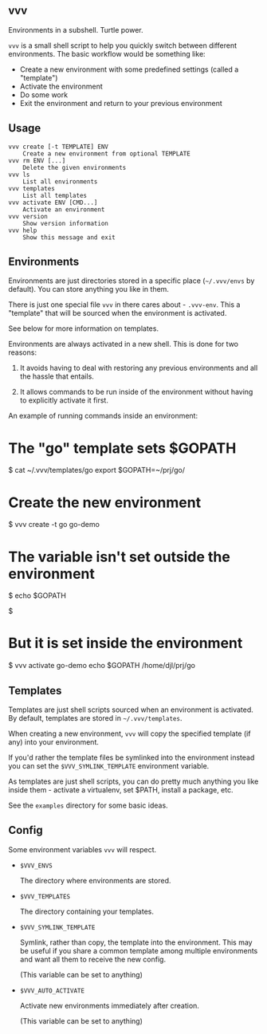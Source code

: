 vvv
---

Environments in a subshell. Turtle power.

`vvv` is a small shell script to help you quickly switch between
different environments. The basic workflow would be something like:

* Create a new environment with some predefined settings (called a "template")
* Activate the environment
* Do some work
* Exit the environment and return to your previous environment


## Usage

    vvv create [-t TEMPLATE] ENV
        Create a new environment from optional TEMPLATE
    vvv rm ENV [...]
        Delete the given environments
    vvv ls
        List all environments
    vvv templates
        List all templates
    vvv activate ENV [CMD...]
        Activate an environment
    vvv version
        Show version information
    vvv help
        Show this message and exit


## Environments

Environments are just directories stored in a specific place
(`~/.vvv/envs` by default). You can store anything you like in them.

There is just one special file `vvv` in there cares about -
`.vvv-env`. This a "template" that will be sourced when the
environment is activated.

See below for more information on templates.

Environments are always activated in a new shell. This is done for two reasons:

1. It avoids having to deal with restoring any previous environments
   and all the hassle that entails.

2. It allows commands to be run inside of the environment without
   having to explicitly activate it first.

An example of running commands inside an environment:

   # The "go" template sets $GOPATH
   $ cat ~/.vvv/templates/go
   export $GOPATH=~/prj/go/

   # Create the new environment
   $ vvv create -t go go-demo

   # The variable isn't set outside the environment
   $ echo $GOPATH
   
   $

   # But it is set inside the environment
   $ vvv activate go-demo echo $GOPATH
   /home/djl/prj/go


## Templates

Templates are just shell scripts sourced when an environment is
activated. By default, templates are stored in `~/.vvv/templates`.

When creating a new environment, `vvv` will copy the specified
template (if any) into your environment.

If you'd rather the template files be symlinked into the environment
instead you can set the `$VVV_SYMLINK_TEMPLATE` environment variable.

As templates are just shell scripts, you can do pretty much anything
you like inside them - activate a virtualenv, set $PATH, install a
package, etc.

See the `examples` directory for some basic ideas.


## Config

Some environment variables `vvv` will respect.


* `$VVV_ENVS`

  The directory where environments are stored.

* `$VVV_TEMPLATES`

  The directory containing your templates.

* `$VVV_SYMLINK_TEMPLATE`

  Symlink, rather than copy, the template into the environment.
  This may be useful if you share a common template among multiple
  environments and want all them to receive the new config.

  (This variable can be set to anything)

* `$VVV_AUTO_ACTIVATE`

  Activate new environments immediately after creation.

  (This variable can be set to anything)
